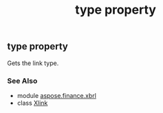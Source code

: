 ﻿---
title: type property
second_title: Aspose.Finance for Python via .NET API References
description: 
type: docs
weight: 30
url: /python-net/aspose.finance.xbrl/xlink/type/
is_root: false
---

## type property


Gets the link type.

### See Also
* module [aspose.finance.xbrl](../../)
* class [Xlink](/finance/python-net/aspose.finance.xbrl/xlink)
